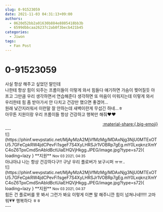 ```yaml
---
slug: 0-91523059
date: 2021-11-03 04:31:13+09:00
authors:
  - 0620d52bb2a01630b884e8805418bb3b
  - 6599dbbcaa26237c2ab0f3becb421b45
categories:
  - Jiwon
tags:
  - Fan Post
---
```


# 0-91523059

<div class="post-container" markdown="1">
<div class="content-container md-sidebar__scrollwrap" markdown="1">

사실 항상 해주고 싶었던 말인데<br>나한테 항상 힘이 되주는 프롬이들이 이렇게 와서 힘들다 얘기하면 가슴이 찢어질듯 아프고 그만큼 우리 생각하면서 연습해준다 생각하면 또 마음이 미워지는데 이렇게 와서 우리한테 힘 좀 받아가서 안 다치고 건강만 했으면 좋겠어...<br>원래 낯간지러워서 이런말 잘 안하는데 새벽이란게 무섭긴 하네...ㅎ <br>아무튼 지원이랑 우리 프롬이들 항상 건강하고 행복만 해줘❤❤

</div>
</div>

<div style="text-align: right;" markdown="1">
<a href="https://weverse.io/fromis9/fanpost/0-91523059" style="text-align: right;">:material-share:{.big-emoji}</a>
</div>
---

<div class="comments-container md-sidebar__scrollwrap" markdown="1">
<div class="comment" markdown="1">
<div class='id-container' markdown="1">
![](https://phinf.wevpstatic.net/MjAyMzA2MjVfMzMg/MDAxNjg3NjU0MTExOTU5.7GFeCpkRW4jdCPevFi1sgeF7S4XyLHRSJr1VOBRp7gEg.mY0LxqknzXmYC4oZ6TpxCmdSnAbldBctUiaEHQVjHkgg.JPEG/image.jpg?type=s72){ loading=lazy }
**<span class="artist">지원</span>** <small>Nov 03 2021, 04:35</small><br>
</div>
<div class='comment-body' markdown="1">
아냐아냐 나는 항상 건강하다구!! 구냥 우리 플로버가 보구시퍼 ㅠㅠ..
</div>
</div>
<div class="comment" markdown="1">
<div class='id-container' markdown="1">
![](https://phinf.wevpstatic.net/MjAyMzA2MjVfMzMg/MDAxNjg3NjU0MTExOTU5.7GFeCpkRW4jdCPevFi1sgeF7S4XyLHRSJr1VOBRp7gEg.mY0LxqknzXmYC4oZ6TpxCmdSnAbldBctUiaEHQVjHkgg.JPEG/image.jpg?type=s72){ loading=lazy }
**<span class="artist">지원</span>** <small>Nov 03 2021, 04:37</small><br>
</div>
<div class='comment-body' markdown="1">
힘든 건 플로버를 못 봐서 그런가 봐요 이렇게 이쁜 말 해주니깐 힘이 넘쳐나네!!!!! 고마워💗💗 행복하다 ㅎㅎ
</div>
</div>
</div>
---

